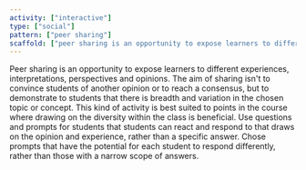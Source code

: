 ```yaml
---
activity: ["interactive"]
type: ["social"]
pattern: ["peer sharing"]
scaffold: ["peer sharing is an opportunity to expose learners to different experiences, interpretations, perspectives and opinions. The aim of sharing isn't to convince students of another opinion or to reach a consensus, but to demonstrate to students that there is breadth and variation in the chosen topic or concept. This kind of activity is best suited to points in the course where drawing on the diversity within the class is beneficial. Use questions and prompts for students that students can react and respond to that draws on the opinion and experience, rather than a specific answer. Chose prompts that have the potential for each student to respond differently, rather than those with a narrow scope of answers."]
---
```


Peer sharing is an opportunity to expose learners to different experiences, interpretations, perspectives and opinions. The aim of sharing isn't to convince students of another opinion or to reach a consensus, but to demonstrate to students that there is breadth and variation in the chosen topic or concept. This kind of activity is best suited to points in the course where drawing on the diversity within the class is beneficial. Use questions and prompts for students that students can react and respond to that draws on the opinion and experience, rather than a specific answer. Chose prompts that have the potential for each student to respond differently, rather than those with a narrow scope of answers.
